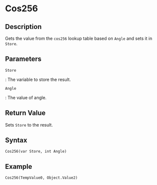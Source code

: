 # Cos256

## Description
Gets the value from the `cos256` lookup table based on `Angle` and sets it in `Store`.

## Parameters
`Store`

:   The variable to store the result.

`Angle`

:   The value of angle.

## Return Value
Sets `Store` to the result.

## Syntax
```
Cos256(var Store, int Angle)
```

## Example
```
Cos256(TempValue0, Object.Value2)
```